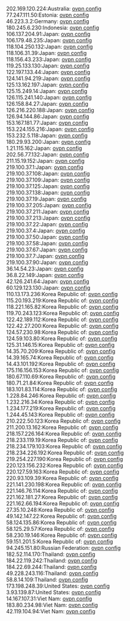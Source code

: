 202.169.120.224:Australia: [ovpn config](vpn/202_169_120_224.ovpn)  
77.247.111.50:Estonia: [ovpn config](vpn/77_247_111_50.ovpn)  
46.223.3.2:Germany: [ovpn config](vpn/46_223_3_2.ovpn)  
180.245.6.230:Indonesia: [ovpn config](vpn/180_245_6_230.ovpn)  
106.137.204.91:Japan: [ovpn config](vpn/106_137_204_91.ovpn)  
106.179.48.235:Japan: [ovpn config](vpn/106_179_48_235.ovpn)  
118.104.250.132:Japan: [ovpn config](vpn/118_104_250_132.ovpn)  
118.106.31.39:Japan: [ovpn config](vpn/118_106_31_39.ovpn)  
118.156.43.233:Japan: [ovpn config](vpn/118_156_43_233.ovpn)  
119.25.133.130:Japan: [ovpn config](vpn/119_25_133_130.ovpn)  
122.197.133.44:Japan: [ovpn config](vpn/122_197_133_44.ovpn)  
124.141.94.219:Japan: [ovpn config](vpn/124_141_94_219.ovpn)  
125.13.162.197:Japan: [ovpn config](vpn/125_13_162_197.ovpn)  
125.15.249.14:Japan: [ovpn config](vpn/125_15_249_14.ovpn)  
126.115.241.140:Japan: [ovpn config](vpn/126_115_241_140.ovpn)  
126.158.84.27:Japan: [ovpn config](vpn/126_158_84_27.ovpn)  
126.216.220.188:Japan: [ovpn config](vpn/126_216_220_188.ovpn)  
126.94.144.86:Japan: [ovpn config](vpn/126_94_144_86.ovpn)  
153.167.181.77:Japan: [ovpn config](vpn/153_167_181_77.ovpn)  
153.224.155.216:Japan: [ovpn config](vpn/153_224_155_216.ovpn)  
153.232.5.118:Japan: [ovpn config](vpn/153_232_5_118.ovpn)  
180.29.93.200:Japan: [ovpn config](vpn/180_29_93_200.ovpn)  
1.21.115.162:Japan: [ovpn config](vpn/1_21_115_162.ovpn)  
202.56.77.132:Japan: [ovpn config](vpn/202_56_77_132.ovpn)  
211.15.19.152:Japan: [ovpn config](vpn/211_15_19_152.ovpn)  
219.100.37.1:Japan: [ovpn config](vpn/219_100_37_1.ovpn)  
219.100.37.108:Japan: [ovpn config](vpn/219_100_37_108.ovpn)  
219.100.37.109:Japan: [ovpn config](vpn/219_100_37_109.ovpn)  
219.100.37.125:Japan: [ovpn config](vpn/219_100_37_125.ovpn)  
219.100.37.138:Japan: [ovpn config](vpn/219_100_37_138.ovpn)  
219.100.37.19:Japan: [ovpn config](vpn/219_100_37_19.ovpn)  
219.100.37.205:Japan: [ovpn config](vpn/219_100_37_205.ovpn)  
219.100.37.211:Japan: [ovpn config](vpn/219_100_37_211.ovpn)  
219.100.37.213:Japan: [ovpn config](vpn/219_100_37_213.ovpn)  
219.100.37.22:Japan: [ovpn config](vpn/219_100_37_22.ovpn)  
219.100.37.4:Japan: [ovpn config](vpn/219_100_37_4.ovpn)  
219.100.37.50:Japan: [ovpn config](vpn/219_100_37_50.ovpn)  
219.100.37.58:Japan: [ovpn config](vpn/219_100_37_58.ovpn)  
219.100.37.67:Japan: [ovpn config](vpn/219_100_37_67.ovpn)  
219.100.37.7:Japan: [ovpn config](vpn/219_100_37_7.ovpn)  
219.100.37.90:Japan: [ovpn config](vpn/219_100_37_90.ovpn)  
36.14.54.23:Japan: [ovpn config](vpn/36_14_54_23.ovpn)  
36.8.22.149:Japan: [ovpn config](vpn/36_8_22_149.ovpn)  
42.126.241.64:Japan: [ovpn config](vpn/42_126_241_64.ovpn)  
60.129.123.130:Japan: [ovpn config](vpn/60_129_123_130.ovpn)  
110.13.173.236:Korea Republic of: [ovpn config](vpn/110_13_173_236.ovpn)  
115.20.193.219:Korea Republic of: [ovpn config](vpn/115_20_193_219.ovpn)  
118.221.165.82:Korea Republic of: [ovpn config](vpn/118_221_165_82.ovpn)  
119.70.243.123:Korea Republic of: [ovpn config](vpn/119_70_243_123.ovpn)  
122.42.189.112:Korea Republic of: [ovpn config](vpn/122_42_189_112.ovpn)  
122.42.27.200:Korea Republic of: [ovpn config](vpn/122_42_27_200.ovpn)  
124.57.230.98:Korea Republic of: [ovpn config](vpn/124_57_230_98.ovpn)  
124.59.103.80:Korea Republic of: [ovpn config](vpn/124_59_103_80.ovpn)  
125.31.146.15:Korea Republic of: [ovpn config](vpn/125_31_146_15.ovpn)  
14.35.70.209:Korea Republic of: [ovpn config](vpn/14_35_70_209.ovpn)  
14.39.165.74:Korea Republic of: [ovpn config](vpn/14_39_165_74.ovpn)  
14.43.101.192:Korea Republic of: [ovpn config](vpn/14_43_101_192.ovpn)  
175.116.156.153:Korea Republic of: [ovpn config](vpn/175_116_156_153.ovpn)  
180.67.110.69:Korea Republic of: [ovpn config](vpn/180_67_110_69.ovpn)  
180.71.21.84:Korea Republic of: [ovpn config](vpn/180_71_21_84.ovpn)  
183.101.83.114:Korea Republic of: [ovpn config](vpn/183_101_83_114.ovpn)  
1.228.84.246:Korea Republic of: [ovpn config](vpn/1_228_84_246.ovpn)  
1.232.216.34:Korea Republic of: [ovpn config](vpn/1_232_216_34.ovpn)  
1.234.177.219:Korea Republic of: [ovpn config](vpn/1_234_177_219.ovpn)  
1.244.45.143:Korea Republic of: [ovpn config](vpn/1_244_45_143.ovpn)  
210.222.50.123:Korea Republic of: [ovpn config](vpn/210_222_50_123.ovpn)  
211.200.13.162:Korea Republic of: [ovpn config](vpn/211_200_13_162.ovpn)  
218.157.226.164:Korea Republic of: [ovpn config](vpn/218_157_226_164.ovpn)  
218.233.119.19:Korea Republic of: [ovpn config](vpn/218_233_119_19.ovpn)  
218.234.179.103:Korea Republic of: [ovpn config](vpn/218_234_179_103.ovpn)  
218.234.226.192:Korea Republic of: [ovpn config](vpn/218_234_226_192.ovpn)  
219.254.227.190:Korea Republic of: [ovpn config](vpn/219_254_227_190.ovpn)  
220.123.156.232:Korea Republic of: [ovpn config](vpn/220_123_156_232.ovpn)  
220.127.59.163:Korea Republic of: [ovpn config](vpn/220_127_59_163.ovpn)  
220.93.109.39:Korea Republic of: [ovpn config](vpn/220_93_109_39.ovpn)  
221.141.230.198:Korea Republic of: [ovpn config](vpn/221_141_230_198.ovpn)  
221.146.76.114:Korea Republic of: [ovpn config](vpn/221_146_76_114.ovpn)  
221.162.181.27:Korea Republic of: [ovpn config](vpn/221_162_181_27.ovpn)  
221.162.66.194:Korea Republic of: [ovpn config](vpn/221_162_66_194.ovpn)  
27.35.10.248:Korea Republic of: [ovpn config](vpn/27_35_10_248.ovpn)  
49.142.147.22:Korea Republic of: [ovpn config](vpn/49_142_147_22.ovpn)  
58.124.135.86:Korea Republic of: [ovpn config](vpn/58_124_135_86.ovpn)  
58.125.29.57:Korea Republic of: [ovpn config](vpn/58_125_29_57.ovpn)  
58.230.19.146:Korea Republic of: [ovpn config](vpn/58_230_19_146.ovpn)  
59.151.201.5:Korea Republic of: [ovpn config](vpn/59_151_201_5.ovpn)  
94.245.151.80:Russian Federation: [ovpn config](vpn/94_245_151_80.ovpn)  
182.52.114.170:Thailand: [ovpn config](vpn/182_52_114_170.ovpn)  
184.22.119.242:Thailand: [ovpn config](vpn/184_22_119_242.ovpn)  
184.22.69.244:Thailand: [ovpn config](vpn/184_22_69_244.ovpn)  
49.228.243.116:Thailand: [ovpn config](vpn/49_228_243_116.ovpn)  
58.8.14.109:Thailand: [ovpn config](vpn/58_8_14_109.ovpn)  
173.198.248.39:United States: [ovpn config](vpn/173_198_248_39.ovpn)  
3.93.139.87:United States: [ovpn config](vpn/3_93_139_87.ovpn)  
14.167.107.31:Viet Nam: [ovpn config](vpn/14_167_107_31.ovpn)  
183.80.234.98:Viet Nam: [ovpn config](vpn/183_80_234_98.ovpn)  
42.119.104.94:Viet Nam: [ovpn config](vpn/42_119_104_94.ovpn)  

